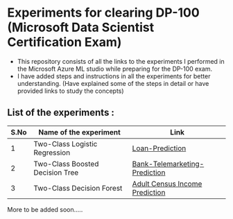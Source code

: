 # Experiments for clearing DP-100 (Microsoft Data Scientist Certification Exam)

- This repository consists of all the links to the experiments I performed in the Microsoft Azure ML studio while preparing for the DP-100 exam.
- I have added steps and instructions in all the experiments for better understanding. 
(Have explained some of the steps in detail or have provided links to study the concepts)

## List of the experiments : 

| S.No | Name of the experiment | Link |
| ---- | ---------------------- | ---- |
|   1  | Two-Class Logistic Regression | [Loan-Prediction](https://github.com/eshan0211/Two-Class-Logistic-Regression-Model---Loan-Prediction---using-Microsoft-AZURE-ML-Studio) |
|   2  | Two-Class Boosted Decision Tree | [Bank-Telemarketing-Prediction](https://github.com/eshan0211/Two-Class-Boosted-Decision-Tree---Bank-Telemarketing-Prediction---using-Microsoft-AzureML-Studio) |
|   3  | Two-Class Decision Forest | [Adult Census Income Prediction](https://github.com/eshan0211/Two-Class-Decision-Forest-Model-for-Adult-Census-Income-Prediction-using-Microsoft-AzureML-Studio/blob/main/README.md) |

More to be added soon.....
